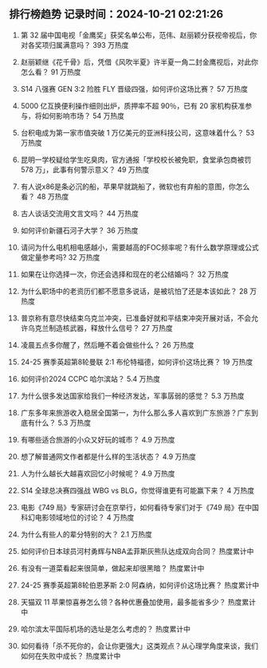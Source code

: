 
## 排行榜趋势 记录时间：2024-10-21 02:21:26
  
  1. 第 32 届中国电视「金鹰奖」获奖名单公布，范伟、赵丽颖分获视帝视后，你对各奖项归属满意吗？ 393 万热度
    
  2. 赵丽颖继《花千骨》后，凭借《风吹半夏》许半夏一角二封金鹰视后，对此你怎么看？ 91 万热度
    
  3. S14 八强赛 GEN 3:2 险胜 FLY 晋级四强，如何评价这场比赛？ 57 万热度
    
  4. 5000 亿互换便利操作细则出炉，质押率不超 90％，已有 20 家机构获准参与，将如何影响市场？ 54 万热度
    
  5. 台积电成为第一家市值突破 1 万亿美元的亚洲科技公司，这意味着什么？ 53 万热度
    
  6. 昆明一学校疑给学生吃臭肉，官方通报「学校校长被免职，食堂承包商被罚 578 万」，此事有何警示意义？ 49 万热度
    
  7. 有人说x86是条必沉的船，苹果早就跳船了，微软也有弃船的意图，你怎么看？ 48 万热度
    
  8. 古人谈话交流用文言文吗？ 44 万热度
    
  9. 如何评价新疆石河子大学？ 36 万热度
    
  10. 请问为什么电机相电感越小，需要越高的FOC频率呢？有什么数学原理或公式做定量参考吗? 32 万热度
    
  11. 如果在让你选择一次，你还会选择和现在的老公结婚吗？ 32 万热度
    
  12. 为什么职场中的老资历们都不愿意多说话，是被坑怕了还是本该如此？ 28 万热度
    
  13. 普京称有意尽快结束乌克兰冲突，已准备好就和平结束冲突开展对话，不会允许乌克兰制造核武器，释放什么信号？ 27 万热度
    
  14. 凌晨五点多你醒了，然后睡不着会做些什么？ 26 万热度
    
  15. 24-25 赛季英超第8轮曼联 2:1 布伦特福德，如何评价这场比赛？ 19 万热度
    
  16. 如何评价2024 CCPC 哈尔滨站？ 5.4 万热度
    
  17. 为什么很多发达国家给我们一种经济发达，军事孱弱的感觉？ 5.3 万热度
    
  18. 广东多年来旅游收入稳居全国第一，为什么那么多人喜欢到广东旅游？广东到底有什么？ 5.3 万热度
    
  19. 有哪些适合旅游的小众又好玩的城市？ 4.9 万热度
    
  20. 想了解普通网文作者都是什么样的生活状态？ 4.9 万热度
    
  21. 人为什么越长大越喜欢回忆小时候呢？ 4.9 万热度
    
  22. S14 全球总决赛四强战 WBG vs BLG，你觉得谁更有可能赢下来？ 4 万热度
    
  23. 电影《749 局》专家研讨会在京举行，如何看待专家们对于《749 局》在中国科幻电影领域地位的讨论？ 4 万热度
    
  24. 为什么有些人的辈分特别的大？ 2.1 万热度
    
  25. 如何评价日本球员河村勇辉与NBA孟菲斯灰熊队达成双向合同？ 热度累计中
    
  26. 有没有一道菜看起来很简单，做起来却很黑暗？ 热度累计中
    
  27. 24-25 赛季英超第8轮伯恩茅斯 2:0 阿森纳，如何评价这场比赛？ 热度累计中
    
  28. 天猫双 11 苹果惊喜券怎么领？各种优惠叠加使用，最多能省多少？ 热度累计中
    
  29. 哈尔滨太平国际机场的选址是怎么考虑的？ 热度累计中
    
  30. 如何看待「杀不死你的，会让你更强大」这类观点？从心理学角度来谈，我们如何在失败中成长？ 热度累计中
    